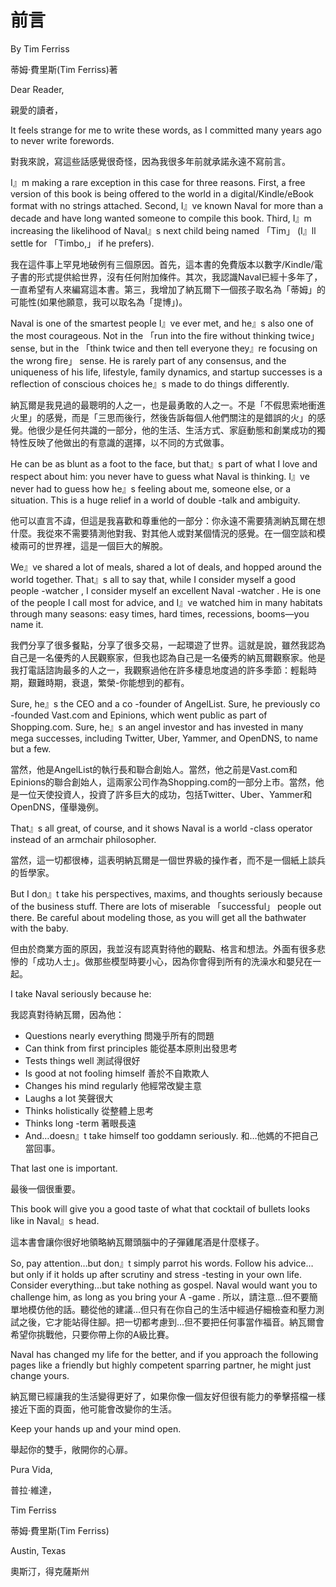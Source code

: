 # 前言

By Tim Ferriss

蒂姆·費里斯(Tim Ferriss)著

Dear Reader,

親愛的讀者，

It feels strange for me to write these words, as I committed many years ago to never write forewords.

對我來說，寫這些話感覺很奇怪，因為我很多年前就承諾永遠不寫前言。

I』m making a rare exception in this case for three reasons. First, a free version of this book is being offered to the world in a digital/Kindle/eBook format with no strings attached. Second, I』ve known Naval for more than a decade and have long wanted someone to compile this book. Third, I』m increasing the likelihood of Naval』s next child being named 「Tim」 (I』ll settle for 「Timbo,」 if he prefers).

我在這件事上罕見地破例有三個原因。首先，這本書的免費版本以數字/Kindle/電子書的形式提供給世界，沒有任何附加條件。其次，我認識Naval已經十多年了，一直希望有人來編寫這本書。第三，我增加了納瓦爾下一個孩子取名為「蒂姆」的可能性(如果他願意，我可以取名為「提博」)。

Naval is one of the smartest people I』ve ever met, and he』s also one of the most courageous. Not in the 「run into the fire without thinking twice」 sense, but in the 「think twice and then tell everyone they』re focusing on the wrong fire」 sense. He is rarely part of any consensus, and the uniqueness of his life, lifestyle, family dynamics, and startup successes is a reflection of conscious choices he』s made to do things differently.

納瓦爾是我見過的最聰明的人之一，也是最勇敢的人之一。不是「不假思索地衝進火里」的感覺，而是「三思而後行，然後告訴每個人他們關注的是錯誤的火」的感覺。他很少是任何共識的一部分，他的生活、生活方式、家庭動態和創業成功的獨特性反映了他做出的有意識的選擇，以不同的方式做事。

He can be as blunt as a foot to the face, but that』s part of what I love and respect about him: you never have to guess what Naval is thinking. I』ve never had to guess how he』s feeling about me, someone else, or a situation. This is a huge relief in a world of double -talk and ambiguity.

他可以直言不諱，但這是我喜歡和尊重他的一部分：你永遠不需要猜測納瓦爾在想什麼。我從來不需要猜測他對我、對其他人或對某個情況的感覺。在一個空談和模棱兩可的世界裡，這是一個巨大的解脫。

We』ve shared a lot of meals, shared a lot of deals, and hopped around the world together. That』s all to say that, while I consider myself a good people -watcher , I consider myself an excellent Naval -watcher . He is one of the people I call most for advice, and I』ve watched him in many habitats through many seasons: easy times, hard times, recessions, booms—you name it.

我們分享了很多餐點，分享了很多交易，一起環遊了世界。這就是說，雖然我認為自己是一名優秀的人民觀察家，但我也認為自己是一名優秀的納瓦爾觀察家。他是我打電話諮詢最多的人之一，我觀察過他在許多棲息地度過的許多季節：輕鬆時期，艱難時期，衰退，繁榮-你能想到的都有。

Sure, he』s the CEO and a co -founder of AngelList. Sure, he previously co -founded Vast.com and Epinions, which went public as part of Shopping.com. Sure, he』s an angel investor and has invested in many mega successes, including Twitter, Uber, Yammer, and OpenDNS, to name but a few.

當然，他是AngelList的執行長和聯合創始人。當然，他之前是Vast.com和Epinions的聯合創始人，這兩家公司作為Shopping.com的一部分上市。當然，他是一位天使投資人，投資了許多巨大的成功，包括Twitter、Uber、Yammer和OpenDNS，僅舉幾例。

That』s all great, of course, and it shows Naval is a world -class operator instead of an armchair philosopher.

當然，這一切都很棒，這表明納瓦爾是一個世界級的操作者，而不是一個紙上談兵的哲學家。

But I don』t take his perspectives, maxims, and thoughts seriously because of the business stuff. There are lots of miserable 「successful」 people out there. Be careful about modeling those, as you will get all the bathwater with the baby.

但由於商業方面的原因，我並沒有認真對待他的觀點、格言和想法。外面有很多悲慘的「成功人士」。做那些模型時要小心，因為你會得到所有的洗澡水和嬰兒在一起。

I take Naval seriously because he:

我認真對待納瓦爾，因為他：

* Questions nearly everything 問幾乎所有的問題
* Can think from first principles 能從基本原則出發思考
* Tests things well 測試得很好
* Is good at not fooling himself 善於不自欺欺人
* Changes his mind regularly 他經常改變主意
* Laughs a lot 笑聲很大
* Thinks holistically 從整體上思考
* Thinks long -term 著眼長遠
* And…doesn』t take himself too goddamn seriously. 和…他媽的不把自己當回事。

That last one is important.

最後一個很重要。

This book will give you a good taste of what that cocktail of bullets looks like in Naval』s head.

這本書會讓你很好地領略納瓦爾頭腦中的子彈雞尾酒是什麼樣子。

So, pay attention…but don』t simply parrot his words. Follow his advice…but only if it holds up after scrutiny and stress -testing in your own life. Consider everything…but take nothing as gospel. Naval would want you to challenge him, as long as you bring your A -game .
所以，請注意…但不要簡單地模仿他的話。聽從他的建議…但只有在你自己的生活中經過仔細檢查和壓力測試之後，它才能站得住腳。把一切都考慮到…但不要把任何事當作福音。納瓦爾會希望你挑戰他，只要你帶上你的A級比賽。

Naval has changed my life for the better, and if you approach the following pages like a friendly but highly competent sparring partner, he might just change yours.

納瓦爾已經讓我的生活變得更好了，如果你像一個友好但很有能力的拳擊搭檔一樣接近下面的頁面，他可能會改變你的生活。

Keep your hands up and your mind open.

舉起你的雙手，敞開你的心扉。

Pura Vida,

普拉·維達，

Tim Ferriss

蒂姆·費里斯(Tim Ferriss)

Austin, Texas

奧斯汀，得克薩斯州
